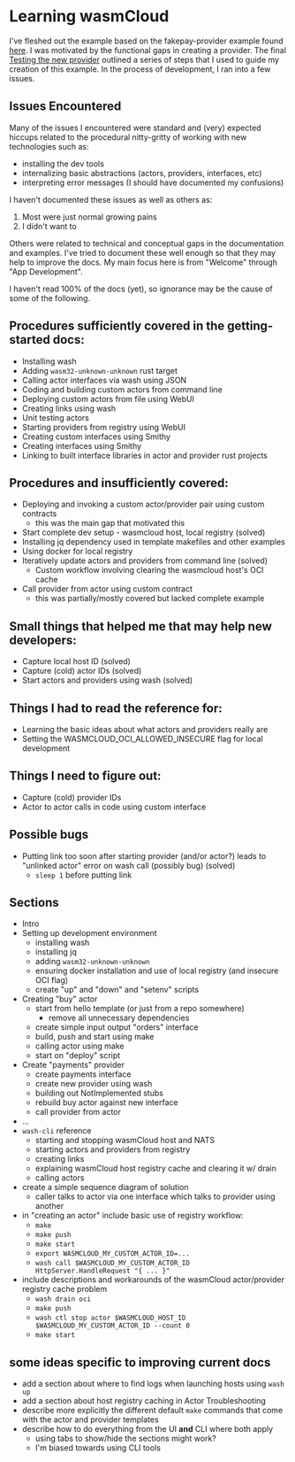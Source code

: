 # Learning wasmCloud

I've fleshed out the example based on the fakepay-provider example found [here](https://wasmcloud.com/docs/app-dev/create-provider/).
I was motivated by the functional gaps in creating a provider.
The final [Testing the new provider](https://wasmcloud.com/docs/app-dev/create-provider/testing) outlined a series of steps that I used to guide my creation of this example.
In the process of development, I ran into a few issues.

## Issues Encountered

Many of the issues I encountered were standard and (very) expected hiccups related to the procedural nitty-gritty of working with new technologies such as:
- installing the dev tools
- internalizing basic abstractions (actors, providers, interfaces, etc)
- interpreting error messages (I should have documented my confusions)

I haven't documented these issues as well as others as:
 1. Most were just normal growing pains 
 2. I didn't want to

Others were related to technical and conceptual gaps in the documentation and examples.
I've tried to document these well enough so that they may help to improve the docs.
My main focus here is from "Welcome" through "App Development".

I haven't read 100% of the docs (yet), so ignorance may be the cause of some of the following.

## Procedures sufficiently covered in the getting-started docs:

- Installing wash
- Adding `wasm32-unknown-unknown` rust target
- Calling actor interfaces via wash using JSON
- Coding and building custom actors from command line
- Deploying custom actors from file using WebUI
- Creating links using wash
- Unit testing actors
- Starting providers from registry using WebUI
- Creating custom interfaces using Smithy
- Creating interfaces using Smithy
- Linking to built interface libraries in actor and provider rust projects

## Procedures and insufficiently covered:

- Deploying and invoking a custom actor/provider pair using custom contracts
  - this was the main gap that motivated this
- Start complete dev setup - wasmcloud host, local registry (solved)
- Installing jq dependency used in template makefiles and other examples
- Using docker for local registry
- Iteratively update actors and providers from command line (solved)
  - Custom workflow involving clearing the wasmcloud host's OCI cache
- Call provider from actor using custom contract
  - this was partially/mostly covered but lacked complete example

## Small things that helped me that may help new developers:
- Capture local host ID (solved)
- Capture (cold) actor IDs (solved)
- Start actors and providers using wash (solved)

## Things I had to read the reference for:

- Learning the basic ideas about what actors and providers really are
- Setting the WASMCLOUD_OCI_ALLOWED_INSECURE flag for local development

## Things I need to figure out:

- Capture (cold) provider IDs
- Actor to actor calls in code using custom interface

## Possible bugs
- Putting link too soon after starting provider (and/or actor?) leads to "unlinked actor" error on wash call (possibly bug) (solved)
  - `sleep 1` before putting link

## Sections
- Intro
- Setting up development environment
  - installing wash
  - installing jq
  - adding `wasm32-unknown-unknown`
  - ensuring docker installation and use of local registry (and insecure OCI flag)
  - create "up" and "down" and "setenv" scripts
- Creating "buy" actor
  - start from hello template (or just from a repo somewhere)
    - remove all unnecessary dependencies
  - create simple input output "orders" interface
  - build, push and start using make
  - calling actor using make
  - start on "deploy" script
- Create "payments" provider
  - create payments interface
  - create new provider using wash
  - building out NotImplemented stubs
  - rebuild buy actor against new interface
  - call provider from actor
- ...
- `wash-cli` reference
  - starting and stopping wasmCloud host and NATS
  - starting actors and providers from registry
  - creating links
  - explaining wasmCloud host registry cache and clearing it w/ drain
  - calling actors
- create a simple sequence diagram of solution
  - caller talks to actor via one interface which talks to provider using another
- in "creating an actor" include basic use of registry workflow:
  - `make`
  - `make push`
  - `make start`
  - `export WASMCLOUD_MY_CUSTOM_ACTOR_ID=...`
  - `wash call $WASMCLOUD_MY_CUSTOM_ACTOR_ID HttpServer.HandleRequest "{ ... }"`
- include descriptions and workarounds of the wasmCloud actor/provider registry cache problem
  - `wash drain oci`
  - `make push`
  - `wash ctl stop actor $WASMCLOUD_HOST_ID $WASMCLOUD_MY_CUSTOM_ACTOR_ID --count 0`
  - `make start`

## some ideas specific to improving current docs
- add a section about where to find logs when launching hosts using `wash up`
- add a section about host registry caching in Actor Troubleshooting
- describe more explicitly the different default `make` commands that come with the actor and provider templates
- describe how to do everything from the UI **and** CLI where both apply
  - using tabs to show/hide the sections might work?
  - I'm biased towards using CLI tools


